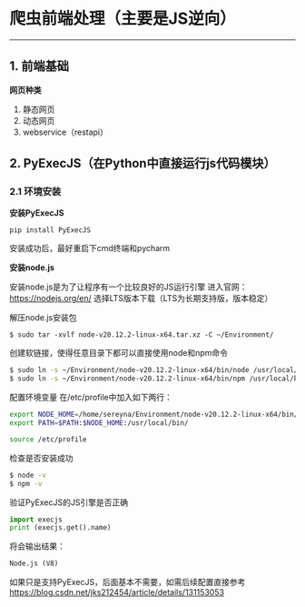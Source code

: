 # 爬虫前端处理（主要是JS逆向）
---
## 1. 前端基础
**网页种类**
1. 静态网页
2. 动态网页
3. webservice（restapi）
## 2. PyExecJS（在Python中直接运行js代码模块）
### 2.1 环境安装
**安装PyExecJS**

```shell
pip install PyExecJS
```
安装成功后，最好重启下cmd终端和pycharm

**安装node.js**

安装node.js是为了让程序有一个比较良好的JS运行引擎
进入官网：https://nodejs.org/en/
选择LTS版本下载（LTS为长期支持版，版本稳定）

解压node.js安装包
```shell
$ sudo tar -xvlf node-v20.12.2-linux-x64.tar.xz -C ~/Environment/
```
创建软链接，使得任意目录下都可以直接使用node和npm命令
```bash
$ sudo ln -s ~/Environment/node-v20.12.2-linux-x64/bin/node /usr/local/bin/node
$ sudo ln -s ~/Environment/node-v20.12.2-linux-x64/bin/npm /usr/local/bin/npm
```

配置环境变量
在/etc/profile中加入如下两行：
```bash
export NODE_HOME=/home/sereyna/Environment/node-v20.12.2-linux-x64/bin/
export PATH=$PATH:$NODE_HOME:/usr/local/bin/
```

```bash
source /etc/profile
```

检查是否安装成功
```bash
$ node -v
$ npm -v
```

验证PyExecJS的JS引擎是否正确
```python
import execjs
print (execjs.get().name)
```
将会输出结果：
```python
Node.js (V8)
```

如果只是支持PyExecJS，后面基本不需要，如需后续配置直接参考
https://blog.csdn.net/jks212454/article/details/131153053

